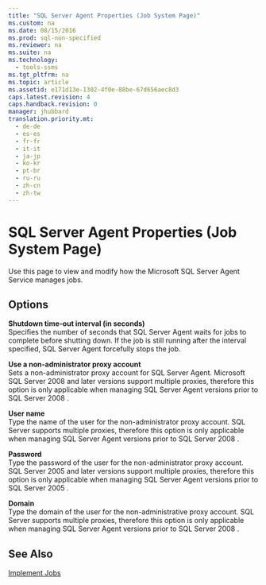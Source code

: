 ```yaml
---
title: "SQL Server Agent Properties (Job System Page)"
ms.custom: na
ms.date: 08/15/2016
ms.prod: sql-non-specified
ms.reviewer: na
ms.suite: na
ms.technology: 
  - tools-ssms
ms.tgt_pltfrm: na
ms.topic: article
ms.assetid: e171d13e-1302-4f0e-88be-67d656aec8d3
caps.latest.revision: 4
caps.handback.revision: 0
manager: jhubbard
translation.priority.mt: 
  - de-de
  - es-es
  - fr-fr
  - it-it
  - ja-jp
  - ko-kr
  - pt-br
  - ru-ru
  - zh-cn
  - zh-tw
---
```

# SQL Server Agent Properties (Job System Page)
Use this page to view and modify how the  Microsoft   SQL Server  Agent Service manages jobs.  
  
## Options  
**Shutdown time-out interval (in seconds)**  
Specifies the number of seconds that  SQL Server  Agent waits for jobs to complete before shutting down. If the job is still running after the interval specified,  SQL Server  Agent forcefully stops the job.  
  
**Use a non-administrator proxy account**  
Sets a non-administrator proxy account for  SQL Server  Agent.  Microsoft   SQL Server 2008  and later versions support multiple proxies, therefore this option is only applicable when managing  SQL Server  Agent versions prior to  SQL Server 2008 .  
  
**User name**  
Type the name of the user for the non-administrator proxy account.  SQL Server  supports multiple proxies, therefore this option is only applicable when managing  SQL Server  Agent versions prior to  SQL Server 2008 .  
  
**Password**  
Type the password of the user for the non-administrator proxy account.  SQL Server 2005  and later versions support multiple proxies, therefore this option is only applicable when managing  SQL Server  Agent versions prior to  SQL Server 2005 .  
  
**Domain**  
Type the domain of the user for the non-administrative proxy account.  SQL Server  supports multiple proxies, therefore this option is only applicable when managing  SQL Server  Agent versions prior to  SQL Server 2008 .  
  
## See Also  
[Implement Jobs](../content/Implement-Jobs.md)  
  
